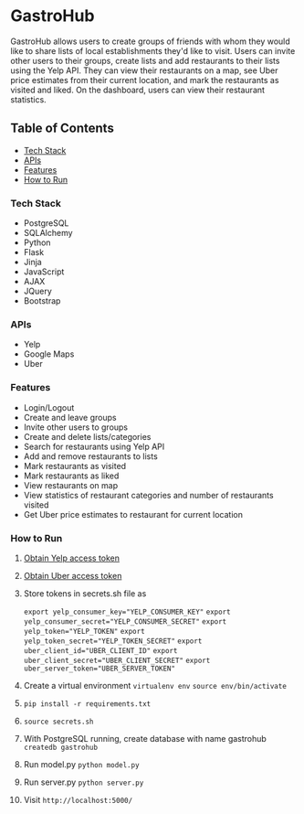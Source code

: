 # GastroHub

GastroHub allows users to create groups of friends with whom they would like to share lists of local establishments they'd like to visit. Users can invite other users to their groups, create lists and add restaurants to their lists using the Yelp API. They can view their restaurants on a map, see Uber price estimates from their current location, and mark the restaurants as visited and liked. On the dashboard, users can view their restaurant statistics.

## Table of Contents
  * [Tech Stack](#tech-stack)
  * [APIs](#apis)
  * [Features](#features)
  * [How to Run](#how-to-run)

### Tech Stack <a id="tech-stack"></a>

* PostgreSQL
* SQLAlchemy
* Python
* Flask
* Jinja
* JavaScript
* AJAX
* JQuery
* Bootstrap

### APIs <a id="apis"></a>

* Yelp
* Google Maps
* Uber

### Features <a id="features"></a>

* Login/Logout
* Create and leave groups
* Invite other users to groups
* Create and delete lists/categories
* Search for restaurants using Yelp API
* Add and remove restaurants to lists
* Mark restaurants as visited
* Mark restaurants as liked
* View restaurants on map
* View statistics of restaurant categories and number of restaurants visited
* Get Uber price estimates to restaurant for current location

### How to Run <a id="how-to-run"></a>

1. [Obtain Yelp access token](https://www.yelp.com/developers/manage_api_keys)
2. [Obtain Uber access token](https://developer.uber.com/docs/getting-started)
3. Store tokens in secrets.sh file as     

    `export yelp_consumer_key="YELP_CONSUMER_KEY"`
    `export yelp_consumer_secret="YELP_CONSUMER_SECRET"`
    `export yelp_token="YELP_TOKEN"`
    `export yelp_token_secret="YELP_TOKEN_SECRET"`
    `export uber_client_id="UBER_CLIENT_ID"`
    `export uber_client_secret="UBER_CLIENT_SECRET"`
    `export uber_server_token="UBER_SERVER_TOKEN"`

4. Create a virtual environment
    `virtualenv env`
    `source env/bin/activate`

5. `pip install -r requirements.txt`

6. `source secrets.sh`

7. With PostgreSQL running, create database with name gastrohub
    `createdb gastrohub`

8. Run model.py
    `python model.py`

9. Run server.py
    `python server.py`

10. Visit `http://localhost:5000/`


